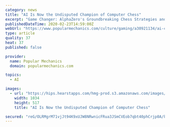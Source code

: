 ```yaml
---
category: news
title: "AI Is Now the Undisputed Champion of Computer Chess"
excerpt: "Game Changer: AlphaZero's Groundbreaking Chess Strategies and the Promise of AI On one side was Stockfish 8. This world-champion program approaches chess like dynamite handles a boulder—with sheer force, churning through 60 million potential moves per second. Of these millions of moves, Stockfish picks what it sees as the very best one—with ..."
publishedDateTime: 2020-02-23T14:59:00Z
webUrl: "https://www.popularmechanics.com/culture/gaming/a30921134/ai-computer-chess/"
type: article
quality: 37
heat: 37
published: false

provider:
  name: Popular Mechanics
  domain: popularmechanics.com

topics:
  - AI

images:
  - url: "https://hips.hearstapps.com/hmg-prod.s3.amazonaws.com/images/feb-20-2020-14-08-15-1582225643.gif?crop=1xw:0.8944636678200693xh;center,top&resize=1200:*"
    width: 1034
    height: 517
    title: "AI Is Now the Undisputed Champion of Computer Chess"

secured: "reG/OLRMgrM71vjJt94K9xUJW8NRwnicFRua3JSmCVEob7qbt40phCrjp0A/kpnP+u+MJN+92KlOTnt8HvkR2//+1gfKWuuPL2RB1KhtWQuk5mC9snc2OjsZBUNMigUIcL8gpfpu708YY5697W9V9iGg/p/X6WjXQbrWkDESEN9E6IM0lGOb8z3tedXylfZatdB1d+RczGg7B0XTEptDejG5ZSR2Yx8JWgHulwxbT3Sd8A0B/BDSsEJEEGugRGQ/DU6DfNkQdDzOwjqGI6p/wqIIiq/o/mSIJam074hsV+GezCdEtiSZHHCEaM8eejBU;pHyLkbow+0l2t2JviDNz0g=="
---
```


